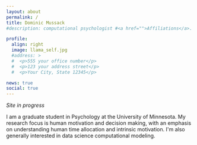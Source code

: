 ```yaml
---
layout: about
permalink: /
title: Dominic Mussack
#description: computational psychologist #<a href="">Affiliations</a>. Address. Contacts. Moto. Etc.

profile:
  align: right
  image: llama_self.jpg
  #address: >
  #  <p>555 your office number</p>
  #  <p>123 your address street</p>
  #  <p>Your City, State 12345</p>

news: true
social: true
---
```


*Site in progress*

I am a graduate student in Psychology at the University of Minnesota. My research focus is human motivation and decision making, with an emphasis on understanding human time allocation and intrinsic motivation. I'm also generally interested in data science computational modeling.

